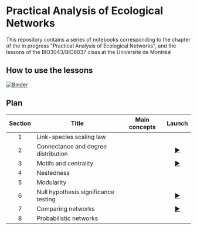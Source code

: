 # Practical Analysis of Ecological Networks

This repository contains a series of notebooks corresponding to the chapter of the in progress "Practical Analysis of Ecological Networks", and the lessons of the BIO3043/BIO6037 class at the Université de Montréal

## How to use the lessons

[![Binder](https://mybinder.org/badge_logo.svg)](https://mybinder.org/v2/gh/PoisotLab/EcoNetworksLabs/master)

## Plan

| Section | Title                                | Main concepts | Launch |
|:-------:| ------------------------------------ | ------------- |:------:|
|    1    | Link-species scaling law             |               |        |
|    2    | Connectance and degree distribution  |               |   [:arrow_forward:](https://mybinder.org/v2/gh/PoisotLab/EcoNetworksLabs/master?filepath=02_connectance_degree.ipynb)     |
|    3    | Motifs and centrality                |               |    [:arrow_forward:](https://mybinder.org/v2/gh/PoisotLab/EcoNetworksLabs/master?filepath=03_motifs.ipynb)    |
|    4    | Nestedness                           |               |        |
|    5    | Modularity                           |               |        |
|    6    | Null hypothesis significance testing |               |   [:arrow_forward:](https://mybinder.org/v2/gh/PoisotLab/EcoNetworksLabs/master?filepath=06_nhst.ipynb)     |
|    7    | Comparing networks                   |               |   [:arrow_forward:](https://mybinder.org/v2/gh/PoisotLab/EcoNetworksLabs/master?filepath=07_comparisons.ipynb)     |
|    8    | Probabilistic networks               |               |        |
